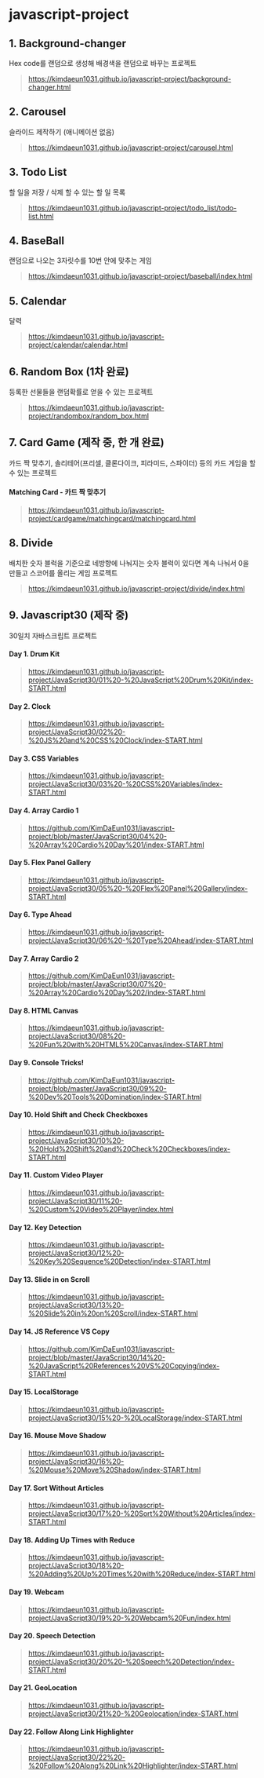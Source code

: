 # javascript-project

## 1. Background-changer
Hex code를 랜덤으로 생성해 배경색을 랜덤으로 바꾸는 프로젝트
> https://kimdaeun1031.github.io/javascript-project/background-changer.html

## 2. Carousel
슬라이드 제작하기 (애니메이션 없음)
> https://kimdaeun1031.github.io/javascript-project/carousel.html

## 3. Todo List
할 일을 저장 / 삭제 할 수 있는 할 일 목록
> https://kimdaeun1031.github.io/javascript-project/todo_list/todo-list.html

## 4. BaseBall
랜덤으로 나오는 3자릿수를 10번 안에 맞추는 게임
> https://kimdaeun1031.github.io/javascript-project/baseball/index.html

## 5. Calendar
달력
> https://kimdaeun1031.github.io/javascript-project/calendar/calendar.html

## 6. Random Box (1차 완료)
등록한 선물들을 랜덤확률로 얻을 수 있는 프로젝트
> https://kimdaeun1031.github.io/javascript-project/randombox/random_box.html

## 7. Card Game (제작 중, 한 개 완료)
카드 짝 맞추기, 솔리테어(프리셀, 클론다이크, 피라미드, 스파이더) 등의 카드 게임을 할 수 있는 프로젝트

#### Matching Card - 카드 짝 맞추기
> https://kimdaeun1031.github.io/javascript-project/cardgame/matchingcard/matchingcard.html

## 8. Divide
배치한 숫자 블럭을 기준으로 네방향에 나눠지는 숫자 블럭이 있다면 계속 나눠서 0을 만들고 스코어를 올리는 게임 프로젝트
> https://kimdaeun1031.github.io/javascript-project/divide/index.html

## 9. Javascript30 (제작 중)
30일치 자바스크립트 프로젝트

#### Day 1. Drum Kit
> https://kimdaeun1031.github.io/javascript-project/JavaScript30/01%20-%20JavaScript%20Drum%20Kit/index-START.html

#### Day 2. Clock
> https://kimdaeun1031.github.io/javascript-project/JavaScript30/02%20-%20JS%20and%20CSS%20Clock/index-START.html

#### Day 3. CSS Variables
> https://kimdaeun1031.github.io/javascript-project/JavaScript30/03%20-%20CSS%20Variables/index-START.html

#### Day 4. Array Cardio 1
> https://github.com/KimDaEun1031/javascript-project/blob/master/JavaScript30/04%20-%20Array%20Cardio%20Day%201/index-START.html

#### Day 5. Flex Panel Gallery
> https://kimdaeun1031.github.io/javascript-project/JavaScript30/05%20-%20Flex%20Panel%20Gallery/index-START.html

#### Day 6. Type Ahead
> https://kimdaeun1031.github.io/javascript-project/JavaScript30/06%20-%20Type%20Ahead/index-START.html

#### Day 7. Array Cardio 2
> https://github.com/KimDaEun1031/javascript-project/blob/master/JavaScript30/07%20-%20Array%20Cardio%20Day%202/index-START.html

#### Day 8. HTML Canvas
> https://kimdaeun1031.github.io/javascript-project/JavaScript30/08%20-%20Fun%20with%20HTML5%20Canvas/index-START.html

#### Day 9. Console Tricks!
> https://github.com/KimDaEun1031/javascript-project/blob/master/JavaScript30/09%20-%20Dev%20Tools%20Domination/index-START.html

#### Day 10. Hold Shift and Check Checkboxes
> https://kimdaeun1031.github.io/javascript-project/JavaScript30/10%20-%20Hold%20Shift%20and%20Check%20Checkboxes/index-START.html

#### Day 11. Custom Video Player
> https://kimdaeun1031.github.io/javascript-project/JavaScript30/11%20-%20Custom%20Video%20Player/index.html

#### Day 12. Key Detection
> https://kimdaeun1031.github.io/javascript-project/JavaScript30/12%20-%20Key%20Sequence%20Detection/index-START.html

#### Day 13. Slide in on Scroll
> https://kimdaeun1031.github.io/javascript-project/JavaScript30/13%20-%20Slide%20in%20on%20Scroll/index-START.html

#### Day 14. JS Reference VS Copy
> https://github.com/KimDaEun1031/javascript-project/blob/master/JavaScript30/14%20-%20JavaScript%20References%20VS%20Copying/index-START.html

#### Day 15. LocalStorage
> https://kimdaeun1031.github.io/javascript-project/JavaScript30/15%20-%20LocalStorage/index-START.html

#### Day 16. Mouse Move Shadow
> https://kimdaeun1031.github.io/javascript-project/JavaScript30/16%20-%20Mouse%20Move%20Shadow/index-START.html

#### Day 17. Sort Without Articles
> https://kimdaeun1031.github.io/javascript-project/JavaScript30/17%20-%20Sort%20Without%20Articles/index-START.html

#### Day 18. Adding Up Times with Reduce
> https://kimdaeun1031.github.io/javascript-project/JavaScript30/18%20-%20Adding%20Up%20Times%20with%20Reduce/index-START.html

#### Day 19. Webcam
> https://kimdaeun1031.github.io/javascript-project/JavaScript30/19%20-%20Webcam%20Fun/index.html

#### Day 20. Speech Detection
> https://kimdaeun1031.github.io/javascript-project/JavaScript30/20%20-%20Speech%20Detection/index-START.html

#### Day 21. GeoLocation
> https://kimdaeun1031.github.io/javascript-project/JavaScript30/21%20-%20Geolocation/index-START.html

#### Day 22. Follow Along Link Highlighter
> https://kimdaeun1031.github.io/javascript-project/JavaScript30/22%20-%20Follow%20Along%20Link%20Highlighter/index-START.html
